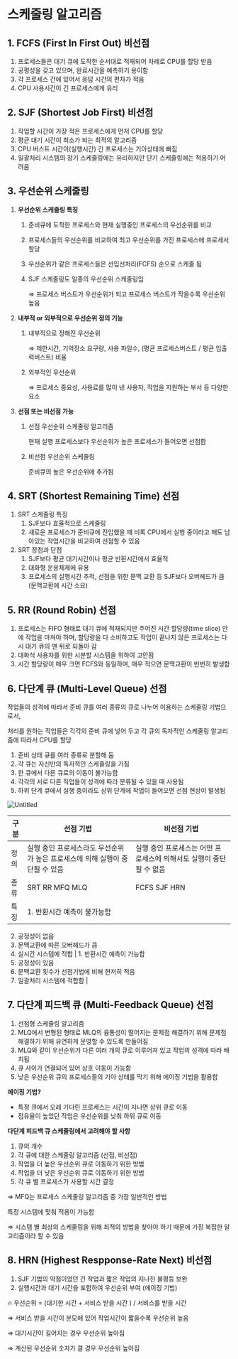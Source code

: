 # 스케줄링 알고리즘

## 1. FCFS (First In First Out) 비선점

1. 프로세스들은 대기 큐에 도착한 순서대로 적재되어 차례로 CPU를 할당 받음
2. 공평성을 갖고 있으며, 완료시간을 예측하기 용이함
3. 각 프로세스 간에 있어서 응답 시간의 편차가 적음
4. CPU 사용시간이 긴 프로세스에게 유리

## 2. SJF (Shortest Job First) 비선점

1. 작업할 시간이 가장 적은 프로세스에게 먼저 CPU를 할당
2. 평균 대기 시간이 최소가 되는 최적의 알고리즘
3. CPU 버스트 시간이(실행시간) 긴 프로세스는 기아상태에 빠짐
4. 일괄처리 시스템의 장기 스케줄링에는 유리하지만 단기 스케줄링에는 적용하기 어려움

## 3. 우선순위 스케줄링

1. **우선순위 스케줄링 특징**
    1. 준비큐에 도착한 프로세스와 현재 실행중인 프로세스의 우선순위를 비교
    2. 프로세스들의 우선순위를 비교하여 최고 우선순위를 가진 프로세스에 프로세서 할당
    3. 우선순위가 같은 프로세스들은 선입선처리(FCFS) 순으로 스케줄 됨
    4. SJF 스케줄링도 일종의 우선순위 스케줄링임
        
        ⇒ 프로세스 버스트가 우선순위가 되고 프로세스 버스트가 작을수록 우선순위 높음
        
    
2. **내부적 or 외부적으로 우선순위 정의 기능**
    1. 내부적으로 정해진 우선순위
        
        ⇒ 제한시간, 기억장소 요구량, 사용 파일수, (평균 프로세스버스트 / 평균 입출력버스트) 비율
        
    2. 외부적인 우선순위
        
        ⇒ 프로세스 중요성, 사용료를 많이 낸 사용자, 작업을 지원하는 부서 등 다양한 요소
        

1. **선점 또는 비선점 가능**
    1. 선점 우선순위 스케줄링 알고리즘
        
        현재 실행 프로세스보다 우선순위가 높은 프로세스가 들어오면 선점함
        
    2. 비선점 우선순위 스케줄링 
        
        준비큐의 높은 우선순위에 추가됨
        

## 4. SRT (Shortest Remaining Time) 선점

1. SRT 스케줄링 특징
    1. SJF보다 효율적으로 스케줄링
    2. 새로운 프로세스가 준비큐에 진입했을 때 비록 CPU에서 실행 중이라고 해도 남아있는 작업시간을 비교하여 선점할 수 있음
2. SRT 장점과 단점
    1. SJF보다 평균 대기시간이나 평균 반환시간에서 효율적
    2. 대화형 운용체제에 유용
    3. 프로세스의 실행시간 추적, 선점을 위한 문맥 교환 등 SJF보다 오버헤드가 큼 (문맥교환에 시간 소요)

## 5. RR (Round Robin) 선점

1. 프로세스는 FIFO 형태로 대기 큐에 적재되지만 주어진 시간 할당량(time slice) 안에 작업을 마쳐야 하며, 할당량을 다 소비하고도 작업이 끝나지 않은 프로세스는 다시 대기 큐의 맨 뒤로 되돌아 감
2. 대화식 사용자를 위한 시분할 시스템을 위하여 고안됨
3. 시간 할당량이 매우 크면 FCFS와 동일하며, 매우 적으면 문맥교환이 빈번히 발생함

## 6. 다단계 큐 (Multi-Level Queue) 선점

작업들의 성격에 따라서 준비 큐를 여러 종류의 큐로 나누어 이용하는 스케줄링 기법으로서,

처리를 원하는 작업들은 각각의 준비 큐에 넣어 두고 각 큐의 독자적인 스케줄링 알고리즘에 따라서 CPU를 할당

1. 준비 상태 큐를 여러 종류로 분할해 둠
2. 각 큐는 자신만의 독자적인 스케줄링을 가짐
3. 한 큐에서 다른 큐로의 이동이 불가능함
4. 각각의 서로 다른 직업들이 성격에 따라 분류될 수 있을 때 사용됨
5. 하위 단계 큐에서 실행 중이라도 상위 단계에 작업이 들어오면 선점 현상이 발생됨

![Untitled](%E1%84%89%E1%85%B3%E1%84%8F%E1%85%A6%E1%84%8C%E1%85%AE%E1%86%AF%E1%84%85%E1%85%B5%E1%86%BC%20%E1%84%8B%E1%85%A1%E1%86%AF%E1%84%80%E1%85%A9%E1%84%85%E1%85%B5%E1%84%8C%E1%85%B3%E1%86%B7%20c9dbebb490a8483b871febfdc783ecaf/Untitled.png)

| 구분 | 선점 기법 | 비선점 기법 |
| --- | --- | --- |
| 정의 | 실행 중인 프로세스라도 우선순위가 높은 프로세스에 의해 실행이 중단될 수 있음 | 실행 중인 프로세스는 어떤 프로세스에 의해서도 실행이 중단될 수 없음 |
| 종류 | SRT RR MFQ MLQ | FCFS SJF HRN |
| 특징 | 1. 반환시간 예측이 불가능함
2. 공정성이 없음
3. 문맥교환에 따른 오버헤드가 큼
4. 실시간 시스템에 적합 | 1. 반환시간 예측이 가능함
2. 공정성이 있음
3. 문맥교환 횟수가 선점기법에 비해 현저히 적음
4. 일괄처리 시스템에 적합함 |

## 7. 다단계 피드백 큐 (Multi-Feedback Queue) 선점

1. 선점형 스케줄링 알고리즘
2. MLQ에서 변형된 형태로 MLQ의 융통성이 떨어지는 문제점 해결하기 위해 문제점 해결하기 위해 유연하게 운영할 수 있도록 만들어짐
3. MLQ와 같이 우선순위가 다른 여러 개의 큐로 이루어져 있고 작업의 성격에 따라 배치됨
4. 큐 사이가 연결되어 있어 상호 이동이 가능함
5. 낮은 우선순위 큐의 프로세스들의 기아 상태를 막기 위해 에이징 기법을 활용함

**에이징 기법?**

- 특정 큐에서 오래 기다린 프로세스는 시간이 지나면 상위 큐로 이동
- 점유율이 높았던 작업은 우선순위를 낮춰 하위 큐로 이동

**다단계 피드백 큐 스케줄링에서 고려해야 할 사항**

1. 큐의 개수
2. 각 큐에 대한 스케줄링 알고리즘 (선점, 비선점)
3. 작업을 더 높은 우선순위 큐로 이동하기 위한 방법
4. 작업을 더 낮은 우선순위 큐로 이동하기 위한 방법
5. 각 큐 별 프로세스가 사용할 시간 결정

⇒ MFQ는 프로세스 스케줄링 알고리즘 중 가장 일반적인 방법

특정 시스템에 맞춰 적용이 가능함

⇒ 시스템 별 최상의 스케줄링을 위해 최적의 방법을 찾아야 하기 때문에 가장 복잡한 알고리즘이라 할 수 있음

## 8. HRN (Highest Respponse-Rate Next) 비선점

1. SJF 기법의 약점이었던 긴 작업과 짧은 작업의 지나친 불평등 보완
2. 실행시간과 대기 시간을 포함하여 우선순위 부여 (에이징 기법)

<aside>
🔥 우선순위 = (대기한 시간 + 서비스 받을 시간 ) / 서비스를 받을 시간

</aside>

⇒ 서비스 받을 시간이 분모에 있어 작업시간이 짧을수록 우선순위 높음

⇒ 대기시간이 길어지는 경우 우선순위 높아짐

⇒ 계산된 우선순위 숫자가 클 경우 우선순위 높아짐